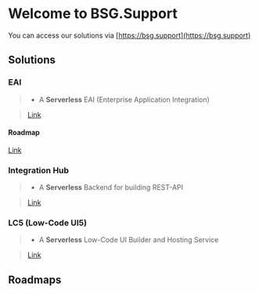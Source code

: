 # Welcome to BSG.Support

You can access our solutions via [https://bsg.support](https://bsg.support)

## Solutions

### EAI

> - A **Serverless** EAI (Enterprise Application Integration)

> [Link](./eai)

#### Roadmap

[Link](./eai/roadmap.md)

### Integration Hub

> - A **Serverless** Backend for building REST-API

> [Link](./ihub)

### LC5 (Low-Code UI5)

> - A **Serverless** Low-Code UI Builder and Hosting Service

> [Link](./lc5) 

## Roadmaps

